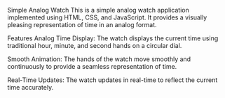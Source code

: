 Simple Analog Watch
This is a simple analog watch application implemented using HTML, CSS, and JavaScript. It provides a visually pleasing representation of time in an analog format.

Features
Analog Time Display: The watch displays the current time using traditional hour, minute, and second hands on a circular dial.

Smooth Animation: The hands of the watch move smoothly and continuously to provide a seamless representation of time.

Real-Time Updates: The watch updates in real-time to reflect the current time accurately.

